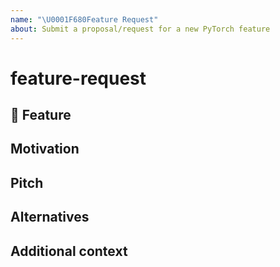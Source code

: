 ```yaml
---
name: "\U0001F680Feature Request"
about: Submit a proposal/request for a new PyTorch feature
---
```


# feature-request

## 🚀 Feature

## Motivation

## Pitch

## Alternatives

## Additional context

